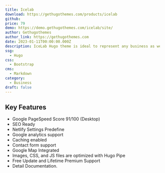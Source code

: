 ```yaml
---
title: Icelab
download: https://gethugothemes.com/products/icelab
github:
price: 79
demo: https://demo.gethugothemes.com/icelab/site/
author: Gethugothemes
author_link: https://gethugothemes.com
date: 2023-01-11T00:00:00.000Z
description: IceLab Hugo theme is ideal to represent any business as well as a lucrative portfolio.
ssg:
  - Hugo
css:
  - Bootstrap
cms:
  - Markdown
category:
  - Business
draft: false
---
```


## Key Features

- Google PageSpeed Score 91/100 (Desktop)
- SEO Ready
- Netlify Settings Predefine
- Google analytics support
- Caching enabled
- Contact form support
- Google Map Integrated
- Images, CSS, and JS files are optimized with Hugo Pipe
- Free Update and Lifetime Premium Support
- Detail Documentation.
